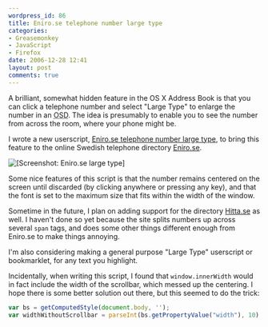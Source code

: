 ```yaml
---
wordpress_id: 86
title: Eniro.se telephone number large type
categories:
- Greasemonkey
- JavaScript
- Firefox
date: 2006-12-28 12:41
layout: post
comments: true
---
```

A brilliant, somewhat hidden feature in the OS X Address Book is that you can click a telephone number and select "Large Type" to enlarge the number in an <abbr title="On Screen Display">OSD</abbr>. The idea is presumably to enable you to see the number from across the room, where your phone might be.

I wrote a new userscript, <a href="http://userscripts.org/scripts/show/6897">Eniro.se telephone number large type</a>, to bring this feature to the online Swedish telephone directory <a href="http://www.eniro.se">Eniro.se</a>.

<p class="center"><img src="http://henrik.nyh.se/uploads/gm-phone_large_type.png" class="bordered" alt="[Screenshot: Eniro.se large type]" /></p>

<!--more-->

Some nice features of this script is that the number remains centered on the screen until discarded (by clicking anywhere or pressing any key), and that the font is set to the maximum size that fits within the width of the window.

Sometime in the future, I plan on adding support for the directory <a href="http://www.hitta.se">Hitta.se</a> as well. I haven't done so yet because the site splits numbers up across several <code>span</code> tags, and does some other things different enough from Eniro.se to make things annoying.

I'm also considering making a general purpose "Large Type" userscript or bookmarklet, for any text you highlight.

Incidentally, when writing this script, I found that <code>window.innerWidth</code> would in fact include the width of the scrollbar, which messed up the centering. I hope there is some better solution out there, but this seemed to do the trick:

``` javascript
var bs = getComputedStyle(document.body, '');
var widthWithoutScrollbar = parseInt(bs.getPropertyValue("width"), 10) + parseInt(bs.getPropertyValue("margin-left"), 10) + parseInt(bs.getPropertyValue("margin-right"), 10);
```
